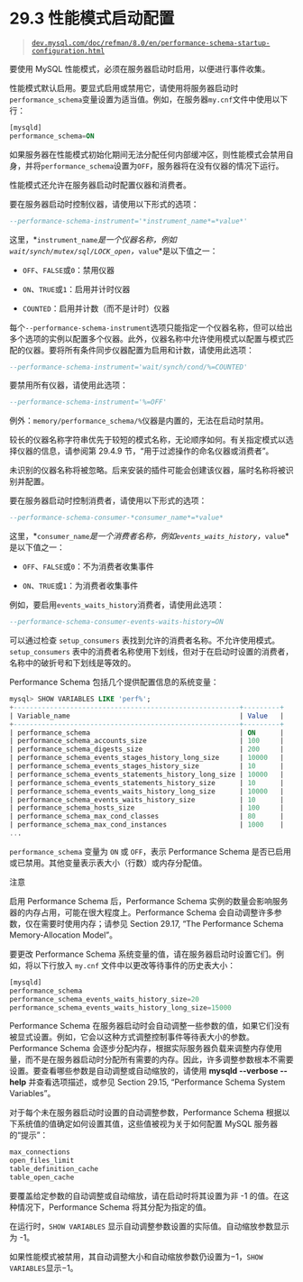 # 29.3 性能模式启动配置

> [`dev.mysql.com/doc/refman/8.0/en/performance-schema-startup-configuration.html`](https://dev.mysql.com/doc/refman/8.0/en/performance-schema-startup-configuration.html)

要使用 MySQL 性能模式，必须在服务器启动时启用，以便进行事件收集。

性能模式默认启用。要显式启用或禁用它，请使用将服务器启动时`performance_schema`变量设置为适当值。例如，在服务器`my.cnf`文件中使用以下行：

```sql
[mysqld]
performance_schema=ON
```

如果服务器在性能模式初始化期间无法分配任何内部缓冲区，则性能模式会禁用自身，并将`performance_schema`设置为`OFF`，服务器将在没有仪器的情况下运行。

性能模式还允许在服务器启动时配置仪器和消费者。

要在服务器启动时控制仪器，请使用以下形式的选项：

```sql
--performance-schema-instrument='*instrument_name*=*value*'
```

这里，*`instrument_name`*是一个仪器名称，例如`wait/synch/mutex/sql/LOCK_open`，*`value`*是以下值之一：

+   `OFF`、`FALSE`或`0`：禁用仪器

+   `ON`、`TRUE`或`1`：启用并计时仪器

+   `COUNTED`：启用并计数（而不是计时）仪器

每个`--performance-schema-instrument`选项只能指定一个仪器名称，但可以给出多个选项的实例以配置多个仪器。此外，仪器名称中允许使用模式以配置与模式匹配的仪器。要将所有条件同步仪器配置为启用和计数，请使用此选项：

```sql
--performance-schema-instrument='wait/synch/cond/%=COUNTED'
```

要禁用所有仪器，请使用此选项：

```sql
--performance-schema-instrument='%=OFF'
```

例外：`memory/performance_schema/%`仪器是内置的，无法在启动时禁用。

较长的仪器名称字符串优先于较短的模式名称，无论顺序如何。有关指定模式以选择仪器的信息，请参阅第 29.4.9 节，“用于过滤操作的命名仪器或消费者”。

未识别的仪器名称将被忽略。后来安装的插件可能会创建该仪器，届时名称将被识别并配置。

要在服务器启动时控制消费者，请使用以下形式的选项：

```sql
--performance-schema-consumer-*consumer_name*=*value*
```

这里，*`consumer_name`*是一个消费者名称，例如`events_waits_history`，*`value`*是以下值之一：

+   `OFF`、`FALSE`或`0`：不为消费者收集事件

+   `ON`、`TRUE`或`1`：为消费者收集事件

例如，要启用`events_waits_history`消费者，请使用此选项：

```sql
--performance-schema-consumer-events-waits-history=ON
```

可以通过检查 `setup_consumers` 表找到允许的消费者名称。不允许使用模式。`setup_consumers` 表中的消费者名称使用下划线，但对于在启动时设置的消费者，名称中的破折号和下划线是等效的。

Performance Schema 包括几个提供配置信息的系统变量：

```sql
mysql> SHOW VARIABLES LIKE 'perf%';
+--------------------------------------------------------+---------+
| Variable_name                                          | Value   |
+--------------------------------------------------------+---------+
| performance_schema                                     | ON      |
| performance_schema_accounts_size                       | 100     |
| performance_schema_digests_size                        | 200     |
| performance_schema_events_stages_history_long_size     | 10000   |
| performance_schema_events_stages_history_size          | 10      |
| performance_schema_events_statements_history_long_size | 10000   |
| performance_schema_events_statements_history_size      | 10      |
| performance_schema_events_waits_history_long_size      | 10000   |
| performance_schema_events_waits_history_size           | 10      |
| performance_schema_hosts_size                          | 100     |
| performance_schema_max_cond_classes                    | 80      |
| performance_schema_max_cond_instances                  | 1000    |
...
```

`performance_schema` 变量为 `ON` 或 `OFF`，表示 Performance Schema 是否已启用或已禁用。其他变量表示表大小（行数）或内存分配值。

注意

启用 Performance Schema 后，Performance Schema 实例的数量会影响服务器的内存占用，可能在很大程度上。Performance Schema 会自动调整许多参数，仅在需要时使用内存；请参见 Section 29.17, “The Performance Schema Memory-Allocation Model”。

要更改 Performance Schema 系统变量的值，请在服务器启动时设置它们。例如，将以下行放入 `my.cnf` 文件中以更改等待事件的历史表大小：

```sql
[mysqld]
performance_schema
performance_schema_events_waits_history_size=20
performance_schema_events_waits_history_long_size=15000
```

Performance Schema 在服务器启动时会自动调整一些参数的值，如果它们没有被显式设置。例如，它会以这种方式调整控制事件等待表大小的参数。Performance Schema 会逐步分配内存，根据实际服务器负载来调整内存使用量，而不是在服务器启动时分配所有需要的内存。因此，许多调整参数根本不需要设置。要查看哪些参数是自动调整或自动缩放的，请使用 **mysqld --verbose --help** 并查看选项描述，或参见 Section 29.15, “Performance Schema System Variables”。

对于每个未在服务器启动时设置的自动调整参数，Performance Schema 根据以下系统值的值确定如何设置其值，这些值被视为关于如何配置 MySQL 服务器的“提示”：

```sql
max_connections
open_files_limit
table_definition_cache
table_open_cache
```

要覆盖给定参数的自动调整或自动缩放，请在启动时将其设置为非 -1 的值。在这种情况下，Performance Schema 将其分配为指定的值。

在运行时，`SHOW VARIABLES` 显示自动调整参数设置的实际值。自动缩放参数显示为 -1。

如果性能模式被禁用，其自动调整大小和自动缩放参数仍设置为−1，`SHOW VARIABLES`显示−1。
